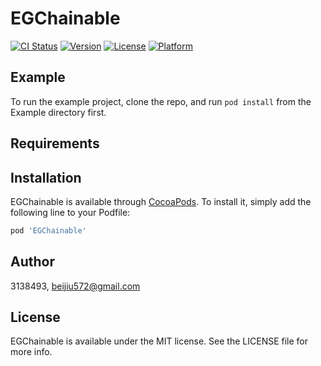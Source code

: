 # EGChainable

[![CI Status](https://img.shields.io/travis/3138493/EGChainable.svg?style=flat)](https://travis-ci.org/3138493/EGChainable)
[![Version](https://img.shields.io/cocoapods/v/EGChainable.svg?style=flat)](https://cocoapods.org/pods/EGChainable)
[![License](https://img.shields.io/cocoapods/l/EGChainable.svg?style=flat)](https://cocoapods.org/pods/EGChainable)
[![Platform](https://img.shields.io/cocoapods/p/EGChainable.svg?style=flat)](https://cocoapods.org/pods/EGChainable)

## Example

To run the example project, clone the repo, and run `pod install` from the Example directory first.

## Requirements

## Installation

EGChainable is available through [CocoaPods](https://cocoapods.org). To install
it, simply add the following line to your Podfile:

```ruby
pod 'EGChainable'
```

## Author

3138493, beijiu572@gmail.com

## License

EGChainable is available under the MIT license. See the LICENSE file for more info.
